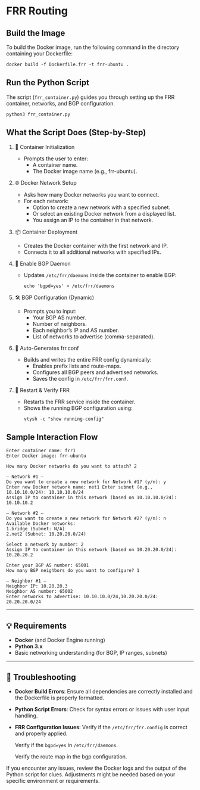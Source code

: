 # FRR Routing
## Build the Image
To build the Docker image, run the following command in the directory containing your Dockerfile:
```
docker build -f Dockerfile.frr -t frr-ubuntu .
```


## Run the Python Script
The script (`frr_container.py`) guides you through setting up the FRR container, networks, and BGP configuration.
```
python3 frr_container.py
```


## What the Script Does (Step-by-Step)
1. 🚀 Container Initialization
   - Prompts the user to enter:
     - A container name.
     - The Docker image name (e.g., frr-ubuntu).

2. 🌐 Docker Network Setup
   - Asks how many Docker networks you want to connect.
   - For each network:
     - Option to create a new network with a specified subnet.
     - Or select an existing Docker network from a displayed list.
     - You assign an IP to the container in that network.

3. 📦 Container Deployment
   - Creates the Docker container with the first network and IP.
   - Connects it to all additional networks with specified IPs.

4. 🔐 Enable BGP Daemon
   - Updates `/etc/frr/daemons` inside the container to enable BGP:
     ```
     echo 'bgpd=yes' > /etc/frr/daemons
     ```

5. 🛠️ BGP Configuration (Dynamic)
   - Prompts you to input:
     - Your BGP AS number.
     - Number of neighbors.
     - Each neighbor’s IP and AS number.
     - List of networks to advertise (comma-separated).

6. 📝 Auto-Generates frr.conf
   - Builds and writes the entire FRR config dynamically:
     - Enables prefix lists and route-maps.
     - Configures all BGP peers and advertised networks.
     - Saves the config in `/etc/frr/frr.conf`.

7. 🔄 Restart & Verify FRR
   - Restarts the FRR service inside the container.
   - Shows the running BGP configuration using:
     ```
     vtysh -c "show running-config"
     ```


## Sample Interaction Flow
```
Enter container name: frr1 
Enter Docker image: frr-ubuntu

How many Docker networks do you want to attach? 2

— Network #1 — 
Do you want to create a new network for Network #1? (y/n): y 
Enter new Docker network name: net1 Enter subnet (e.g., 10.10.10.0/24): 10.10.10.0/24 
Assign IP to container in this network (based on 10.10.10.0/24): 10.10.10.2

— Network #2 — 
Do you want to create a new network for Network #2? (y/n): n 
Available Docker networks:
1.bridge (Subnet: N/A)
2.net2 (Subnet: 10.20.20.0/24)

Select a network by number: 2 
Assign IP to container in this network (based on 10.20.20.0/24): 10.20.20.2

Enter your BGP AS number: 65001 
How many BGP neighbors do you want to configure? 1

— Neighbor #1 — 
Neighbor IP: 10.20.20.3 
Neighbor AS number: 65002
Enter networks to advertise: 10.10.10.0/24,10.20.20.0/24: 20.20.20.0/24
```
---

## 💡 Requirements
- **Docker** (and Docker Engine running)
- **Python 3.x**
- Basic networking understanding (for BGP, IP ranges, subnets)

---

## 🚨 Troubleshooting
- **Docker Build Errors**: Ensure all dependencies are correctly installed and the Dockerfile is properly formatted.
- **Python Script Errors**: Check for syntax errors or issues with user input handling.
- **FRR Configuration Issues**:
  Verify if the `/etc/frr/frr.config` is correct and properly applied.

  Verify if the `bgpd=yes` in `/etc/frr/daemons`.

  Verify the route map in the bgp configuration.

If you encounter any issues, review the Docker logs and the output of the Python script for clues. Adjustments might be needed based on your specific environment or requirements.
